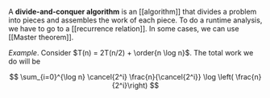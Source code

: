 A **divide-and-conquer algorithm** is an [[algorithm]] that divides a problem into pieces and assembles the work of each piece. To do a runtime analysis, we have to go to a [[recurrence relation]]. In some cases, we can use [[Master theorem]].

_Example_. Consider $T(n) = 2T(n/2) + \order{n \log n}$. The total work we do will be

$$
\sum_{i=0}^{\log n} \cancel{2^i} \frac{n}{\cancel{2^i}} \log \left( \frac{n}{2^i}\right)
$$